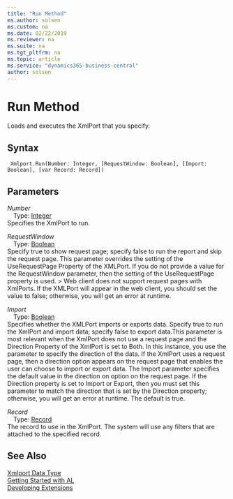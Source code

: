 ```yaml
---
title: "Run Method"
ms.author: solsen
ms.custom: na
ms.date: 02/22/2019
ms.reviewer: na
ms.suite: na
ms.tgt_pltfrm: na
ms.topic: article
ms.service: "dynamics365-business-central"
author: solsen
---
```

[//]: # (START>DO_NOT_EDIT)
[//]: # (IMPORTANT:Do not edit any of the content between here and the END>DO_NOT_EDIT.)
[//]: # (Any modifications should be made in the .xml files in the ModernDev repo.)
# Run Method
Loads and executes the XmlPort that you specify.


## Syntax
```
 Xmlport.Run(Number: Integer, [RequestWindow: Boolean], [Import: Boolean], [var Record: Record])
```
## Parameters
*Number*  
&emsp;Type: [Integer](../integer/integer-data-type.md)  
Specifies the XmlPort to run.
        
*RequestWindow*  
&emsp;Type: [Boolean](../boolean/boolean-data-type.md)  
Specify true to show request page; specify false to run the report and skip the request page. This parameter overrides the setting of the UseRequestPage Property of the XMLPort. If you do not provide a value for the RequestWindow parameter, then the setting of the UseRequestPage property is used. > Web client does not support request pages with XmlPorts. If the XMLPort will appear in the web client, you should set the value to false; otherwise, you will get an error at runtime.
          
*Import*  
&emsp;Type: [Boolean](../boolean/boolean-data-type.md)  
Specifies whether the XMLPort imports or exports data. Specify true to run the XmlPort and import data; specify false to export data.This parameter is most relevant when the XmlPort does not use a request page and the Direction Property of the XmlPort is set to Both. In this instance, you use the parameter to specify the direction of the data. If the XmlPort uses a request page, then a direction option appears on the request page that enables the user can choose to import or export data. The Import parameter specifies the default value in the direction on option on the request page. If the Direction property is set to Import or Export, then you must set this parameter to match the direction that is set by the Direction property; otherwise, you will get an error at runtime. The default is true.
          
*Record*  
&emsp;Type: [Record](../record/record-data-type.md)  
The record to use in the XmlPort. The system will use any filters that are attached to the specified record.
          



[//]: # (IMPORTANT: END>DO_NOT_EDIT)
## See Also
[Xmlport Data Type](xmlport-data-type.md)  
[Getting Started with AL](../../devenv-get-started.md)  
[Developing Extensions](../../devenv-dev-overview.md)